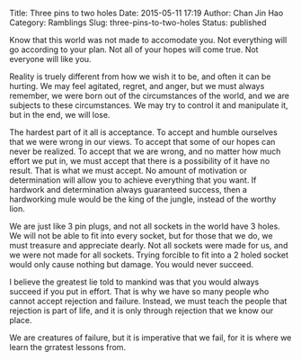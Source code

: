 Title: Three pins to two holes
Date: 2015-05-11 17:19
Author: Chan Jin Hao
Category: Ramblings
Slug: three-pins-to-two-holes
Status: published

Know that this world was not made to accomodate you. Not everything will go according to your plan. Not all of your hopes will come true. Not everyone will like you.

Reality is truely different from how we wish it to be, and often it can be hurting. We may feel agitated, regret, and anger, but we must always remember, we were born out of the circumstances of the world, and we are subjects to these circumstances. We may try to control it and manipulate it, but in the end, we will lose.

The hardest part of it all is acceptance. To accept and humble ourselves that we were wrong in our views. To accept that some of our hopes can never be realized. To accept that we are wrong, and no matter how much effort we put in, we must accept that there is a possibility of it have no result. That is what we must accept. No amount of motivation or determination will allow you to achieve everything that you want. If hardwork and determination always guaranteed success, then a hardworking mule would be the king of the jungle, instead of the worthy lion.

We are just like 3 pin plugs, and not all sockets in the world have 3 holes. We will not be able to fit into every socket, but for those that we do, we must treasure and appreciate dearly. Not all sockets were made for us, and we were not made for all sockets. Trying forcible to fit into a 2 holed socket would only cause nothing but damage. You would never succeed.

I believe the greatest lie told to mankind was that you would always succeed if you put in effort. That is why we have so many people who cannot accept rejection and failure. Instead, we must teach the people that rejection is part of life, and it is only through rejection that we know our place.

We are creatures of failure, but it is imperative that we fail, for it is where we learn the grratest lessons from.
